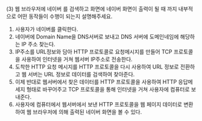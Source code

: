 (3) 웹 브라우저에 네이버 를 검색하고 화면에 네이버 화면이 출력이 될 때 까지 내부적으로 어떤 동작들이 수행이 되는지 설명해주세요.
1. 사용자가 네이버를 클릭한다.
2. 네이버에 Domain Name을 DNS서버로 보내고 DNS 서버에 도메인네임에 해당하는 IP 주소 찾는다.
3. IP주소를 URL정보와 담아 HTTP 프로토콜로 요청메시지를 만들어 TCP 프로토콜을 사용하여 인터넷을 거쳐 웹서버 IP주소로 전송한다.
4. 도착한 HTTP 요청 메시지를 HTTP 프로토콜을 다시 사용하여 URL 정보로 전환하고 웹 서버는 URL 정보로 데이터를 검색하여 찾아준다.
5. 이제 반대로 웹서버에서 찾은 데이터를 HTTP 프로토콜을 사용하여 HTTP 응답메세지 형태로 바꾸어주고 TCP 프로토콜을 통해 인터넷을 거쳐 사용자에 컴퓨터로 보내준다.
6. 사용자에 컴퓨터에서 웹서버에서 보낸 HTTP 프로토콜을 웹 페이지 데이터로 변환하여 웹 브라우저에 의해 출력된 네이버 화면을 볼 수 있다. 



